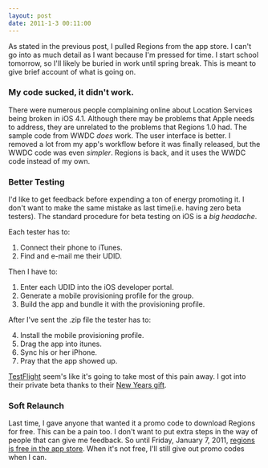 ```yaml
---
layout: post
date: 2011-1-3 00:11:00
---
```


As stated in the previous post, I pulled Regions from the app store.  I can't go into as much detail as I want because I'm pressed for time. I start school tomorrow, so I'll likely be buried in work until spring break. This is meant to give brief account of what is going on.

### My code sucked, it didn't work.
There were numerous people complaining online about Location Services being broken in iOS 4.1. Although there may be problems that Apple needs to address, they are unrelated to the problems that Regions 1.0 had.
The sample code from WWDC *does* work. The user interface is better. I removed a lot from my app's workflow before it was finally released, but the WWDC code was even *simpler*. Regions is back, and it uses the WWDC code instead of my own.

### Better Testing
I'd like to get feedback before expending a ton of energy promoting it. I don't want to make the same mistake as last time(i.e. having zero beta testers). The standard procedure for beta testing on iOS is a *big headache*. 

Each tester has to:

1. Connect their phone to iTunes.
2. Find and e-mail me their UDID.

Then I have to:

1. Enter each UDID into the iOS developer portal.
2. Generate a mobile provisioning profile for the group.
3. Build the app and bundle it with the provisioning profile.

After I've sent the .zip file the tester has to:

4. Install the mobile provisioning profile.
5. Drag the app into itunes.
6. Sync his or her iPhone.
7. Pray that the app showed up.

[TestFlight](http://testflightapp.com/) seem's like it's going to take most of this pain away. I got into their private beta thanks to their [New Years gift](http://twitter.com/#!/testflightapp/status/21231076617748480).

### Soft Relaunch
Last time, I gave anyone that wanted it a promo code to download Regions for free. This can be a pain too. I don't want to put extra steps in the way of people that can give me feedback. So until Friday, January 7, 2011, [regions is free in the app store](http://itunes.apple.com/us/app/regions/id392441093). When it's not free, I'll still give out promo codes when I can.